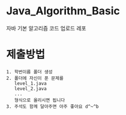 # Java_Algorithm_Basic
자바 기본 알고리즘 코드 업로드 레포

# 제출방법
```
1. 학번이름 폴더 생성
2. 폴더에 자신이 푼 문제를
   level_1.java 
   level_2.java
   ...
   형식으로 올리시면 됩니다
3. 주석도 함께 달아주면 아주 좋아요 d^~^b 
```
